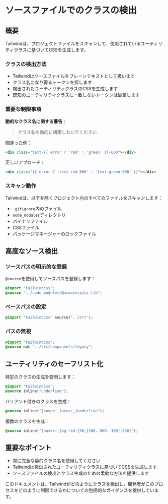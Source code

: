 # ソースファイルでのクラスの検出

## 概要

Tailwindは、プロジェクトファイルをスキャンして、使用されているユーティリティクラスに基づいてCSSを生成します。

### クラスの検出方法

- Tailwindはソースファイルをプレーンテキストとして扱います
- クラス名になり得るトークンを探します
- 検出されたユーティリティクラスのCSSを生成します
- 既知のユーティリティクラスに一致しないトークンは破棄します

### 重要な制限事項

**動的なクラス名に関する警告**：

> クラス名を動的に構築しないでください

間違った例：

```html
<div class="text-{{ error ? 'red' : 'green' }}-600"></div>
```

正しいアプローチ：

```html
<div class="{{ error ? 'text-red-600' : 'text-green-600' }}"></div>
```

### スキャン動作

Tailwindは、以下を除くプロジェクト内のすべてのファイルをスキャンします：

- `.gitignore`内のファイル
- `node_modules`ディレクトリ
- バイナリファイル
- CSSファイル
- パッケージマネージャーのロックファイル

## 高度なソース検出

### ソースパスの明示的な登録

`@source`を使用してソースパスを登録します：

```css
@import "tailwindcss";
@source "../node_modules/@acmecorp/ui-lib";
```

### ベースパスの設定

```css
@import "tailwindcss" source("../src");
```

### パスの無視

```css
@import "tailwindcss";
@source not "../src/components/legacy";
```

## ユーティリティのセーフリスト化

特定のクラスの生成を強制します：

```css
@import "tailwindcss";
@source inline("underline");
```

バリアント付きのクラスを生成：

```css
@source inline("{hover:,focus:,}underline");
```

複数のクラスを生成：

```css
@source inline("{hover:,}bg-red-{50,{100..900..100},950}");
```

## 重要なポイント

- 常に完全な静的クラス名を使用してください
- Tailwindは検出されたユーティリティクラスに基づいてCSSを生成します
- ソースファイルの検出とクラス生成のための柔軟な方法を提供します

このドキュメントは、Tailwindがどのようにクラスを検出し、開発者がこのプロセスをどのように制御できるかについての包括的なガイダンスを提供しています。
